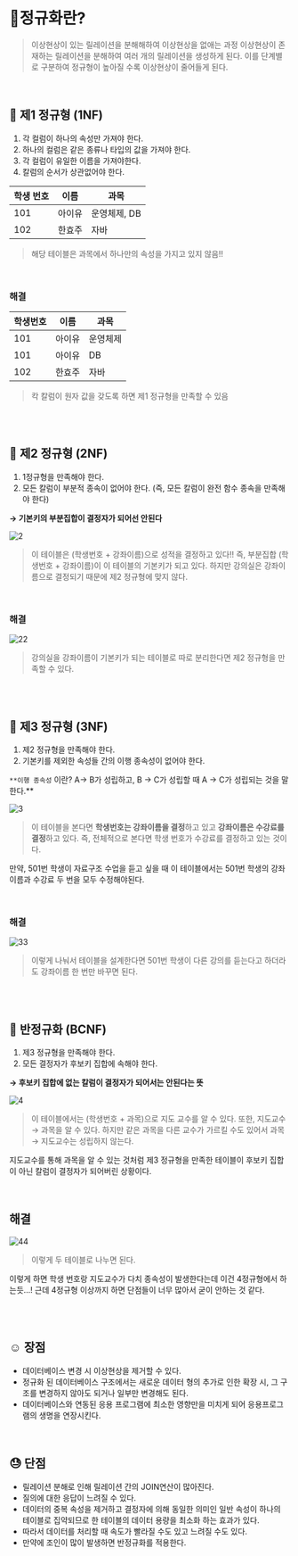 # 🔸정규화란?

> 이상현상이 있는 릴레이션을 분해해하여 이상현상을 없애는 과정 
이상현상이 존재하는 릴레이션을 분해하여 여러 개의 릴레이션을 생성하게 된다.
이를 단계별로 구분하여 정규형이 높아질 수록 이상현상이 줄어들게 된다.
> 

<br>

## 🫧 제1 정규형 (1NF)

1. 각 컬럼이 하나의 속성만 가져야 한다.
2. 하나의 컬럼은 같은 종류나 타입의 값을 가져야 한다.
3. 각 컬럼이 유일한 이름을 가져야한다.
4. 칼럼의 순서가 상관없어야 한다.

| 학생 번호 | 이름 | 과목 |
| --- | --- | --- |
| 101 | 아이유 | 운영체제, DB |
| 102 | 한효주 | 자바 |

> 해당 테이블은 과목에서 하나만의 속성을 가지고 있지 않음!!
> 
<br>

### 해결

| 학생번호 | 이름 | 과목 |
| --- | --- | --- |
| 101 | 아이유 | 운영체제 |
| 101 | 아이유 | DB |
| 102 | 한효주 | 자바 |

> 칵 칼럼이 원자 값을 갖도록 하면 제1 정규형을 만족할 수 있음
> 
<br>
<br>

## 🫧 제2 정규형 (2NF)

1. 1정규형을 만족해야 한다.
2. 모든 칼럼이 부분적 종속이 없어야 한다. (즉, 모든 칼럼이 완전 함수 종속을 만족해야 한다)

**→ 기본키의 부분집합이 결정자가 되어선 안된다**
<br>

![2](https://github.com/DAHLIACHOI/Algorithm/assets/48826098/8b920860-6190-4e26-a3c1-94b77eef3f66)

> 이 테이블은 (학생번호 + 강좌이름)으로 성적을 결정하고 있다!!
즉, 부분집합 (학생번호 + 강좌이름)이 이 테이블의 기본키가 되고 있다.
하지만 강의실은 강좌이름으로 결정되기 때문에 제2 정규형에 맞지 않다.
> 
<br>

### 해결

![22](https://github.com/DAHLIACHOI/Algorithm/assets/48826098/180bec3d-d930-4437-91d0-4f7e49212033)

> 강의실을 강좌이름이 기본키가 되는 테이블로 따로 분리한다면 제2 정규형을 만족할 수 있다.
> 
<br>
<br>

## 🫧 제3 정규형 (3NF)

1. 제2 정규형을 만족해야 한다.
2. 기본키를 제외한 속성들 간의 이행 종속성이 없어야 한다.

`**이행 종속성` 이란? A→ B가 성립하고, B → C가 성립할 때 A → C가 성립되는 것을 말한다.**
<br>

![3](https://github.com/DAHLIACHOI/Algorithm/assets/48826098/bd30395c-c4d3-4d78-875a-78ab03cd9b4a)

> 이 테이블을 본다면 **학생번호는 강좌이름을 결정**하고 있고 **강좌이름은 수강료를 결정**하고 있다.
즉, 전체적으로 본다면 학생 번호가 수강료를 결정하고 있는 것이다.

만약, 501번 학생이 자료구조 수업을 듣고 싶을 때 이 테이블에서는 501번 학생의 강좌 이름과 수강료 두 번을 모두 수정해야된다.
> 
<br>

### 해결

![33](https://github.com/DAHLIACHOI/Algorithm/assets/48826098/c2f30760-79d6-4890-8e03-370eb70c2b8f)

> 이렇게 나눠서 테이블을 설계한다면 501번 학생이 다른 강의를 듣는다고 하더라도 강좌이름 한 번만 바꾸면 된다.
> 
<br>
<br>

## 🫧 반정규화 (BCNF)

1. 제3 정규형을 만족해야 한다.
2. 모든 결정자가 후보키 집합에 속해야 한다.

**→ 후보키 집합에 없는 칼럼이 결정자가 되어서는 안된다는 뜻**
<br>

![4](https://github.com/DAHLIACHOI/Algorithm/assets/48826098/0aaa0563-9717-484d-89b5-5cd488e7a068)

> 이 테이블에서는 (학생번호 + 과목)으로 지도 교수를 알 수 있다. 
또한, 지도교수 → 과목을 알 수 있다.
하지만 같은 과목을 다른 교수가 가르킬 수도 있어서 과목 → 지도교수는 성립하지 않는다.

지도교수를 통해 과목을 알 수 있는 것처럼 제3 정규형을 만족한 테이블이 후보키 집합이 아닌 칼럼이 결정자가 되어버린 상황이다.
> 
<br>

## 해결

![44](https://github.com/DAHLIACHOI/Algorithm/assets/48826098/a67fe6c4-40f0-4e99-8387-467051d71046)

> 이렇게 두 테이블로 나누면 된다.

이렇게 하면 학생 번호랑 지도교수가 다치 종속성이 발생한다는데 이건 4정규형에서 하는듯…!
근데 4정규형 이상까지 하면 단점들이 너무 많아서 굳이 안하는 것 같다.
> 
<br>
<br>

## ☺️  장점

- 데이터베이스 변경 시 이상현상을 제거할 수 있다.
- 정규화 된 데이터베이스 구조에서는 새로운 데이터 형의 추가로 인한 확장 시, 그 구조를 변경하지 않아도 되거나 일부만 변경해도 된다.
- 데이터베이스와 연동된 응용 프로그램에 최소한 영향만을 미치게 되어 응용프로그램의 생명을 연장시킨다.
<br>

## 😓 단점

- 릴레이션 분해로 인해 릴레이션 간의 JOIN연산이 많아진다.
- 질의에 대한 응답이 느려질 수 있다.
- 데이터의 중복 속성을 제거하고 결정자에 의해 동일한 의미인 일반 속성이 하나의 테이블로 집약되므로 한 테이블의 데이터 용량을 최소화 하는 효과가 있다.
- 따라서 데이터를 처리할 때 속도가 빨라질 수도 있고 느려질 수도 있다.
- 만약에 조인이 많이 발생하면 반정규화를 적용한다.
